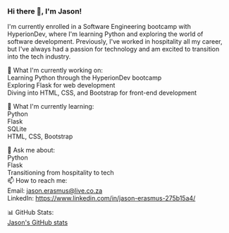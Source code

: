 ### Hi there 👋, I'm Jason!

I'm currently enrolled in a Software Engineering bootcamp with HyperionDev, where I'm learning Python and exploring the world of software development. Previously, I've worked in hospitality all my career, but I've always had a passion for technology and am excited to transition into the tech industry.

🔭 What I'm currently working on:<br>
Learning Python through the HyperionDev bootcamp<br>
Exploring Flask for web development<br>
Diving into HTML, CSS, and Bootstrap for front-end development<br>

🌱 What I'm currently learning:<br>
Python<br>
Flask<br>
SQLite<br>
HTML, CSS, Bootstrap<br>

💬 Ask me about:<br>
Python<br>
Flask<br>
Transitioning from hospitality to tech<br>
📫 How to reach me:<br>
Email: jason.erasmus@live.co.za<br>
LinkedIn: https://www.linkedin.com/in/jason-erasmus-275b15a4/<br>


📊 GitHub Stats:<br>[Jason's GitHub stats](https://github-readme-stats.vercel.app/api?username=jason-erasmus&theme=vue-dark&show_icons=true)


